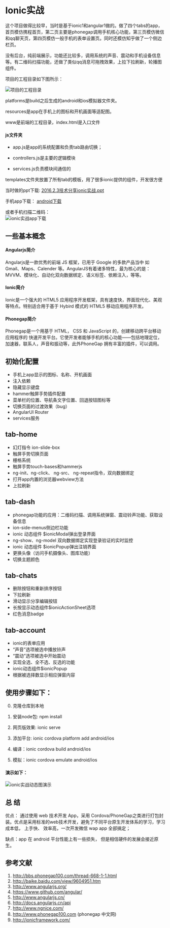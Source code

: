 # Ionic实战
这个项目做得比较早，当时是基于ionic1和angular1做的。做了四个tabs的app，首页模仿携程首页，第二页主要是phonegap调用手机核心功能，第三页模仿微信和qq聊天页，第四页模仿一般手机的表单设置页。同时还模仿知乎做了一个侧边栏页。

没有后台，纯前端展示，功能还比较多，调用系统的声音、震动和手机设备信息等。有二维码扫描功能，还做了类似qq消息可拖拽效果，上拉下拉刷新，轮播图组件。

项目的工程目录如下图所示：

![项目的工程目录](./assets/img/folders.png)

platforms是build之后生成的android和ios模拟器文件夹。

resources是app在手机上的图标和开机画面等适配图。

www是前端的工程目录，index.html是入口文件

#### js文件夹

* app.js是app的系统配置和负责tab路由切换；

* controllers.js是主要的逻辑模块

* services.js负责模块间通信的

templates文件夹放置了所有tab的模板，用了很多ionic提供的组件，开发很方便

当时做的ppt下载: [2016.2.3技术分享ionic实战.ppt](https://github.com/tywei90/ionic_app/raw/master/assets/ppt/ionic_app.ppt)

手机app下载：
[android下载](https://github.com/tywei90/ionic_app/raw/master/assets/apk/ionic_app.apk)

或者手机扫描二维码：  
![ionic实战app下载](./assets/img/erweima_apk.png)

## 一些基本概念

#### Angularjs简介
Angularjs是一款优秀的前端 JS 框架，已用于 Google 的多款产品当中 如 Gmail、Maps、Calender 等。AngularJS有着诸多特性，最为核心的是：MVVM、模块化、自动化双向数据绑定、语义标签、依赖注入，等等。

#### Ionic简介
Ionic是一个强大的 HTML5 应用程序开发框架，具有速度快，界面现代化、美观等特点。特别适合用于基于 Hybird 模式的 HTML5 移动应用程序开发。

#### Phonegap简介
Phonegap是一个用基于 HTML， CSS 和 JavaScript 的，创建移动跨平台移动应用程序的
快速开发平台。它使开发者能够手机的核心功能——包括地理定位，加速器，联系人，声音和振动等，此外PhoneGap 拥有丰富的插件，可以调用。

## 初始化配置
* 手机上app显示的图标、名称、开机画面
* 注入依赖
* 隐藏显示键盘
* hammer触屏手势插件配置
* 菜单栏的位置、导航条文字位置、回退按钮图标等
* 切换页面的过渡效果（bug）
* AngularUI Router
* services服务

## tab-home
* 幻灯指令 ion-slide-box
* 触屏手势切换页面
* 栅格系统
* 触屏手势touch-bases和hammerjs
* ng-init、ng-click、 ng-src、 ng-repeat指令，双向数据绑定
* 打开app内置的浏览器webview方法
* 上拉刷新

## tab-dash
* phonegap功能的应用：二维码扫描、调用系统弹窗、震动铃声功能、获取设备信息
* ion-side-menus侧边栏功能
* ionic 动态组件 $ionicModal弹出登录界面
* ng-show、ng-model 双向数据绑定实现登录验证的实时监控
* ionic 动态组件 $ionicPopup弹出注销界面
* 更换头像（访问手机摄像头、图库功能）
* 切换主题颜色

## tab-chats
* 删除按钮和重新排序按钮
* 下拉刷新
* 滑动显示分享编辑按钮
* 长按显示动态组件$ionicActionSheet选项
* 红色消息badge

## tab-account
* ionic的表单应用
* “声音”选项被选中播放铃声
* “震动”选项被选中开始震动
* 实现全选、全不选、反选的功能
* ionic动态组件$ionicPopup
* 根据被选择数显示相应弹窗内容

## 使用步骤如下：

0. 克隆仓库到本地

1. 安装node包: npm install

2. 网页版效果: ionic serve

3. 添加平台: ionic cordova platform add android/ios

4. 编译：ionic cordova build android/ios

5. 模拟：ionic cordova emulate android/ios

#### 演示如下：

![ionic实战动态图演示](./assets/img/ionic_app.gif)

## 总 结
优点： 通过使用 web 技术开发 App，采用 Cordova/PhoneGap之类进行打包封装。优点是采用标准的web技术开发，避免了不同平台原生开发体系的学习，学习成本低， 上手快、 效率高，一次开发微信 wap app 全部搞定；

缺点：app 在 android 平台性能上有一些损失， 但是相信硬件的发展会接近原生。


## 参考文献
1. http://bbs.phonegap100.com/thread-668-1-1.html
2. http://baike.baidu.com/view/9604951.htm
3. http://www.angularjs.org/
4. https://www.github.com/angular/
5. http://www.angularjs.cn/
6. http://docs.angularjs.cn/api
7. http://www.ngnice.com/
8. http://www.phonegap100.com (phonegap 中文网)
9. http://ionicframework.com/
